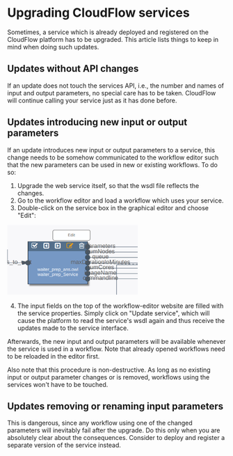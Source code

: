# Upgrading CloudFlow services
Sometimes, a service which is already deployed and registered on the CloudFlow
platform has to be upgraded. This article lists things to keep in mind when 
doing such updates.

## Updates without API changes
If an update does not touch the services API, i.e., the number and names of
input and output parameters, no special care has to be taken. CloudFlow will
continue calling your service just as it has done before.

## Updates introducing new input or output parameters
If an update introduces new input or output parameters to a service, this change
needs to be somehow communicated to the workflow editor such that the new
parameters can be used in new or existing workflows. To do so: 
1. Upgrade the web service itself, so that the wsdl file reflects the changes.
2. Go to the workflow editor and load a workflow which uses your service.
3. Double-click on the service box in the graphical editor and choose "Edit":

  <img src="img_workflows/service_editing.png"
   alt="After double-clicking a service can be edited" width="300px"/>

4. The input fields on the top of the workflow-editor website are filled with
   the service properties. Simply click on "Update service", which will cause
   the platform to read the service's wsdl again and thus receive the updates
   made to the service interface.

Afterwards, the new input and output parameters will be available whenever the
service is used in a workflow. Note that already opened workflows need to be
reloaded in the editor first.

Also note that this procedure is non-destructive. As long as no existing input
or output parameter changes or is removed, workflows using the services won't
have to be touched.

## Updates removing or renaming input parameters
This is dangerous, since any workflow using one of the changed parameters will
inevitably fail after the upgrade. Do this only when you are absolutely clear
about the consequences. Consider to deploy and register a separate version of
the service instead.